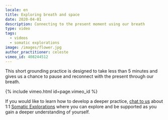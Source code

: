 ```yaml
---
locale: en
title: Exploring breath and space
date: 2020-04-01
description: Connecting to the present moment using our breath
type: video
tags:
  - videos
  - somatic explorations
image: /images/flower.jpg
author_practitioner: celeste
vimeo_id: 408244512
---
```


This short grounding practice is designed to take less than 5 minutes and gives us a chance to pause and reconnect with
the present through our breath.

{% include vimeo.html  id=page.vimeo_id %}

If you would like to learn how to develop a deeper practice, [chat to us](/contact) about 1:1 [Somatic Explorations](/modalities/somatic-explorations/)
where you can explore and be supported as you gain a deeper understanding of yourself. 
